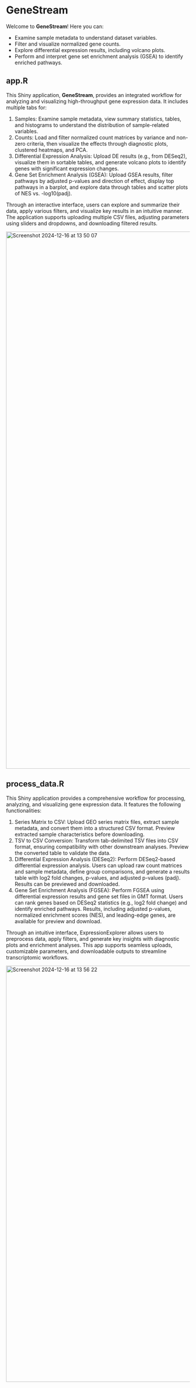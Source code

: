 # GeneStream
Welcome to **GeneStream**! Here you can:
- Examine sample metadata to understand dataset variables.
- Filter and visualize normalized gene counts.
- Explore differential expression results, including volcano plots.
- Perform and interpret gene set enrichment analysis (GSEA) to identify enriched pathways.

## app.R
This Shiny application, **GeneStream**, provides an integrated workflow for analyzing and visualizing high-throughput gene expression data. It includes multiple tabs for:
1. Samples: Examine sample metadata, view summary statistics, tables, and histograms to understand the distribution of sample-related variables.
2. Counts: Load and filter normalized count matrices by variance and non-zero criteria, then visualize the effects through diagnostic plots, clustered heatmaps, and PCA.
3. Differential Expression Analysis: Upload DE results (e.g., from DESeq2), visualize them in sortable tables, and generate volcano plots to identify genes with significant expression changes.
4. Gene Set Enrichment Analysis (GSEA): Upload GSEA results, filter pathways by adjusted p-values and direction of effect, display top pathways in a barplot, and explore data through tables and scatter plots of NES vs. -log10(padj).

Through an interactive interface, users can explore and summarize their data, apply various filters, and visualize key results in an intuitive manner. The application supports uploading multiple CSV files, adjusting parameters using sliders and dropdowns, and downloading filtered results.

<img width="1470" alt="Screenshot 2024-12-16 at 13 50 07" src="https://github.com/user-attachments/assets/5f0cc6c0-5541-44ee-8010-54cd47e4fb25" />

## process_data.R
This Shiny application provides a comprehensive workflow for processing, analyzing, and visualizing gene expression data. It features the following functionalities:
1. Series Matrix to CSV: Upload GEO series matrix files, extract sample metadata, and convert them into a structured CSV format. Preview extracted sample characteristics before downloading.
2. TSV to CSV Conversion: Transform tab-delimited TSV files into CSV format, ensuring compatibility with other downstream analyses. Preview the converted table to validate the data.
3. Differential Expression Analysis (DESeq2): Perform DESeq2-based differential expression analysis. Users can upload raw count matrices and sample metadata, define group comparisons, and generate a results table with log2 fold changes, p-values, and adjusted p-values (padj). Results can be previewed and downloaded.
4. Gene Set Enrichment Analysis (FGSEA): Perform FGSEA using differential expression results and gene set files in GMT format. Users can rank genes based on DESeq2 statistics (e.g., log2 fold change) and identify enriched pathways. Results, including adjusted p-values, normalized enrichment scores (NES), and leading-edge genes, are available for preview and download.

Through an intuitive interface, ExpressionExplorer allows users to preprocess data, apply filters, and generate key insights with diagnostic plots and enrichment analyses. This app supports seamless uploads, customizable parameters, and downloadable outputs to streamline transcriptomic workflows.

<img width="1139" alt="Screenshot 2024-12-16 at 13 56 22" src="https://github.com/user-attachments/assets/c4e1ad91-f0d2-4122-ba84-ec1f7fb57516" />





